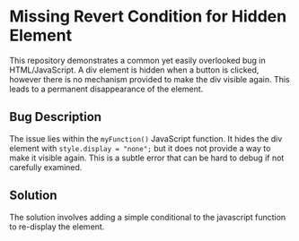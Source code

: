 # Missing Revert Condition for Hidden Element

This repository demonstrates a common yet easily overlooked bug in HTML/JavaScript.  A div element is hidden when a button is clicked, however there is no mechanism provided to make the div visible again. This leads to a permanent disappearance of the element.

## Bug Description
The issue lies within the `myFunction()` JavaScript function. It hides the div element with `style.display = "none";` but it does not provide a way to make it visible again.  This is a subtle error that can be hard to debug if not carefully examined.

## Solution
The solution involves adding a simple conditional to the javascript function to re-display the element.